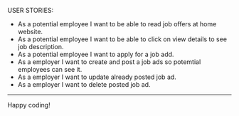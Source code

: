 USER STORIES:

- As a potential employee I want to be able to read job offers at home website.
- As a potential employee I want to be able to click on view details to see job description.
- As a potential employee I want to apply for a job add.
- As a employer I want to create and post a job ads so potemtial employees can see it.
- As a employer I want to update already posted job ad.
- As a employer I want to delete posted job ad.

 
--------

Happy coding!
